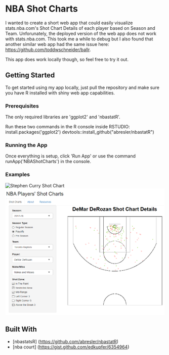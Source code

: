 # NBA Shot Charts
I wanted to create a short web app that could easily visualize stats.nba.com's Shot Chart Details of each player based on Season and Team. 
Unforunately, the deployed version of the web app does not work with stats.nba.com. This took me a while to debug but I also found that
another similar web app had the same issue here: https://github.com/toddwschneider/ballr.

This app does work locally though, so feel free to try it out.

## Getting Started
To get started using my app locally, just pull the repository and make sure you have R installed with shiny web app capabilities.

### Prerequisites
The only required libraries are 'ggplot2' and 'nbastatR'.

Run these two commands in the R console inside RSTUDIO:
install.packages('ggplot2')
devtools::install_github("abresler/nbastatR")

### Running the App
Once everything is setup, click 'Run App' or use the command runApp('NBAShotCharts') in the console.

### Examples
![Stephen Curry Shot Chart](https://github.com/ho-ian/NbaShotCharts/tree/master/screenshots/1.png)
![Demar Derozan Playoff 2's](https://github.com/ho-ian/NbaShotCharts/blob/master/screenshots/2.png)

## Built With
* [nbastatsR] (https://github.com/abresler/nbastatR)
* [nba court] (https://gist.github.com/edkupfer/6354964)
